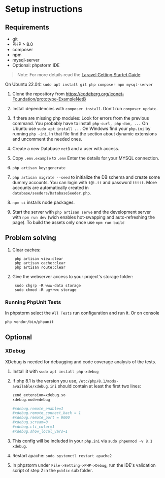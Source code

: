 # Setup instructions

## Requirements
- git
- PHP > 8.0
- composer
- npm
- mysql-server
- Optional: phpstorm IDE

> Note: For more details read the [Laravel Getting Startet Guide](http://laravel.com/docs)

On Ubuntu 22.04: `sudo apt install git php composer npm mysql-server`

1. Clone the repository from https://codeberg.org/iconet-Foundation/prototype-ExampleNetB

2. Install dependencies with `composer install`. Don't run `composer update`.

3. If there are missing php modules: Look for errors from the previous command. You probably have to install `php-curl, php-dom, ...`
   On Ubuntu use `sudo apt install ...`
   On Windows find your `php.ini` by running `php -ini`. In that file find the section about dynamic extensions and uncomment the needed ones.

4. Create a new Database `netB` and a user with access.

5. Copy `.env.example` to `.env`
   Enter the details for your MYSQL connection.

6. `php artisan key:generate`

7. `php artisan migrate --seed` to initialize the DB schema and create some dummy accounts. You can login with `t@t.tt` and password `ttttt`. More accounts are automatically created in `database/seeders/DatabaseSeeder.php`.

8. `npm ci` installs node packages.
9. Start the server with `php artisan serve` and the development server with `npm run dev` (wich enables hot-swapping and auto-refreshing the page). To build the assets only once use `npm run build`

## Problem solving
1. Clear caches:

        php artisan view:clear
        php artisan cache:clear
        php artisan route:clear

2. Give the webserver access to your project's storage folder:

        sudo chgrp -R www-data storage
        sudo chmod -R ug+rwx storage



### Running PhpUnit Tests
In phpstorm select the `All Tests` run configuration and run it. Or on console

    php vendor/bin/phpunit



## Optional
### XDebug
XDebug is needed for debugging and code coverage analysis of the tests.
1. Install it with `sudo apt install php-xdebug`
2. If php 8.1 is the version you use, `/etc/php/8.1/mods-available/xdebug.ini` should contain at least the first two lines:

    ```apache
    zend_extension=xdebug.so
    xdebug.mode=debug

    #xdebug.remote_enable=1
    #xdebug.remote_connect_back = 1
    #xdebug.remote_port = 9000
    #xdebug.scream=0 
    #xdebug.cli_color=1
    #xdebug.show_local_vars=1
    ```

3. This config will be included in your `php.ini` via `sudo phpenmod -v 8.1 xdebug`.
4. Restart apache: `sudo systemctl restart apache2`
5. In phpstorm under `File->Setting->PHP->Debug`, run the IDE's validation script of step 2 in the `public` sub folder.






